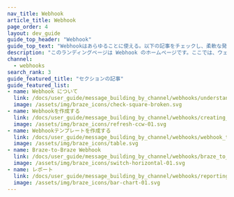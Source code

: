 ```yaml
---
nav_title: Webhook
article_title: Webhook
page_order: 4
layout: dev_guide
guide_top_header: "Webhook"
guide_top_text: "Webhookはあらゆることに使える。以下の記事をチェックし、柔軟な発送を心がけよう。"
description: "このランディングページは Webhook のホームページです。ここでは、ウェブフックの作成、ウェブフックテンプレートの作成、Braze-to-Brazeウェブフックに関する記事を見ることができる。"
channel:
  - webhooks
search_rank: 3
guide_featured_title: "セクションの記事"
guide_featured_list:
- name: Webhook について
  link: /docs/user_guide/message_building_by_channel/webhooks/understanding_webhooks/
  image: /assets/img/braze_icons/check-square-broken.svg
- name: Webhookを作成する
  link: /docs/user_guide/message_building_by_channel/webhooks/creating_a_webhook/
  image: /assets/img/braze_icons/refresh-ccw-01.svg
- name: Webhookテンプレートを作成する
  link: /docs/user_guide/message_building_by_channel/webhooks/webhook_template/
  image: /assets/img/braze_icons/table.svg
- name: Braze-to-Braze Webhook
  link: /docs/user_guide/message_building_by_channel/webhooks/braze_to_braze_webhooks/
  image: /assets/img/braze_icons/switch-horizontal-01.svg
- name: レポート
  link: /docs/user_guide/message_building_by_channel/webhooks/reporting/
  image: /assets/img/braze_icons/bar-chart-01.svg
---
```

